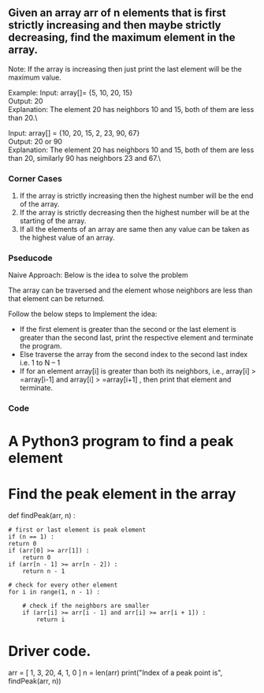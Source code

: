 ## Given an array arr of n elements that is first strictly increasing and then maybe strictly decreasing, find the maximum element in the array.

Note: If the array is increasing then just print the last element will be the maximum value.

Example:
Input: array[]= {5, 10, 20, 15}\
Output: 20\
Explanation: The element 20 has neighbors 10 and 15, both of them are less than 20.\

Input: array[] = {10, 20, 15, 2, 23, 90, 67}\
Output: 20 or 90\
Explanation: The element 20 has neighbors 10 and 15, both of them are less than 20, similarly 90 has neighbors 23 and 67.\

### Corner Cases
1. If the array is strictly increasing then the highest number will be the end of the array.
2. If the array is strictly decreasing then the highest number will be at the starting of the array.
3. If all the elements of an array are same then any value can be taken as the highest value of an array.

### Pseducode
Naive Approach: Below is the idea to solve the problem

The array can be traversed and the element whose neighbors are less than that element can be returned.

Follow the below steps to Implement the idea: 

- If the first element is greater than the second or the last element is greater than the second last, print the respective element and terminate the program.
- Else traverse the array from the second index to the second last index i.e. 1 to N – 1
- If for an element array[i] is greater than both its neighbors, i.e., array[i] > =array[i-1]  and array[i] > =array[i+1] , then print that element and terminate.

### Code
# A Python3 program to find a peak element 

# Find the peak element in the array 
def findPeak(arr, n) : 

	# first or last element is peak element 
	if (n == 1) : 
	return 0
	if (arr[0] >= arr[1]) : 
		return 0
	if (arr[n - 1] >= arr[n - 2]) : 
		return n - 1

	# check for every other element 
	for i in range(1, n - 1) : 

		# check if the neighbors are smaller 
		if (arr[i] >= arr[i - 1] and arr[i] >= arr[i + 1]) : 
			return i 
			
# Driver code. 
arr = [ 1, 3, 20, 4, 1, 0 ] 
n = len(arr) 
print("Index of a peak point is", findPeak(arr, n)) 


